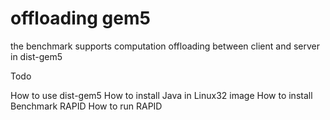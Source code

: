 # offloading gem5
the benchmark supports computation offloading between client and server in dist-gem5

Todo

How to use dist-gem5
How to install Java in Linux32 image
How to install Benchmark RAPID
How to run RAPID
